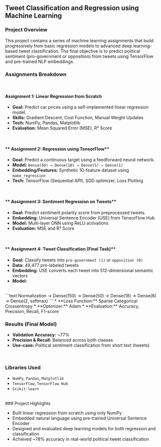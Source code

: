 
## Tweet Classification and Regression using Machine Learning

### Project Overview

This project contains a series of machine learning assignments that build progressively from basic regression models to advanced deep learning-based tweet classification. The final objective is to predict political sentiment (pro-government or opposition) from tweets using TensorFlow and pre-trained NLP embeddings.
<br/>

### Assignments Breakdown

<br/>

#### Assignment 1: Linear Regression from Scratch

* **Goal:** Predict car prices using a self-implemented linear regression model.
* **Skills:** Gradient Descent, Cost Function, Manual Weight Updates
* **Tech:** NumPy, Pandas, Matplotlib
* **Evaluation:** Mean Squared Error (MSE), R² Score

<br/>

#### ** Assignment 2: Regression using TensorFlow**

* **Goal:** Predict a continuous target using a feedforward neural network.
* **Model:** `Dense(50) → Dense(10) → Dense(5) → Dense(1)`
* **Embedding/Features:** Synthetic 10-feature dataset using `make_regression`
* **Tech:** TensorFlow (Sequential API), SGD optimizer, Loss Plotting

<br/>

#### ** Assignment 3: Sentiment Regression on Tweets**

* **Goal:** Predict sentiment polarity score from preprocessed tweets.
* **Embedding:** Universal Sentence Encoder (USE) from TensorFlow Hub
* **Model:** Multi-layer DNN using ReLU activations
* **Evaluation:** MSE and R² Score

<br/>

#### ** Assignment 4: Tweet Classification (Final Task)**

* **Goal:** Classify tweets into `pro-government (1)` or `opposition (0)`
* **Data:** 49,477 pre-labeled tweets
* **Embedding:** USE converts each tweet into 512-dimensional semantic vectors
* **Model:**
<br/>
  ```text
  Normalization → Dense(150) → Dense(50) → Dense(18) → Dense(6) → Dense(2, softmax)
  ```
* **Loss Function:** Sparse Categorical Crossentropy
* **Optimizer:** Adam
* **Evaluation:** Accuracy, Precision, Recall, F1-score

<br/>

### Results (Final Model)

* **Validation Accuracy:** \~77%
* **Precision & Recall:** Balanced across both classes
* **Use-case:** Political sentiment classification from short text (tweets)

<br/>

### Libraries Used

* `NumPy`, `Pandas`, `Matplotlib`
* `TensorFlow`, `TensorFlow Hub`
* `Scikit-learn`

<br/>
###  Project Highlights

* Built linear regression from scratch using only NumPy
* Embedded natural language using pre-trained Universal Sentence Encoder
* Designed and evaluated deep learning models for both regression and classification
* Achieved \~78% accuracy in real-world political tweet classification
<br/>
